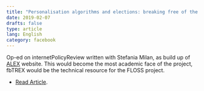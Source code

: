 ```yaml
---
title: "Personalisation algorithms and elections: breaking free of the filter bubble"
date: 2019-02-07
drafts: false
type: article
lang: English
category: facebook 
---
```


Op-ed on internetPolicyReview written with Stefania Milan, as build up of
[ALEX](https://algorithms.exposed) website. This would become the most academic
face of the project, fbTREX would be the technical resource for the FLOSS
project.

- [Read Article](https://policyreview.info/articles/news/personalisation-algorithms-and-elections-breaking-free-filter-bubble/1385).
